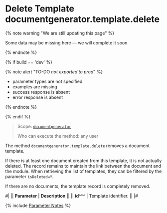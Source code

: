 # Delete Template documentgenerator.template.delete

{% note warning "We are still updating this page" %}

Some data may be missing here — we will complete it soon.

{% endnote %}

{% if build == 'dev' %}

{% note alert "TO-DO _not exported to prod_" %}

- parameter types are not specified
- examples are missing
- success response is absent
- error response is absent

{% endnote %}

{% endif %}

> Scope: [`documentgenerator`](../../scopes/permissions.md)
>
> Who can execute the method: any user

The method `documentgenerator.template.delete` removes a document template.

If there is at least one document created from this template, it is not actually deleted. The record remains to maintain the link between the document and the module. When retrieving the list of templates, they can be filtered by the parameter `isDeleted=Y`.

If there are no documents, the template record is completely removed.

#|
|| **Parameter** | **Description** ||
|| **id**^*^ | Template identifier. ||
|#

{% include [Parameter Notes](../../../_includes/required.md) %}